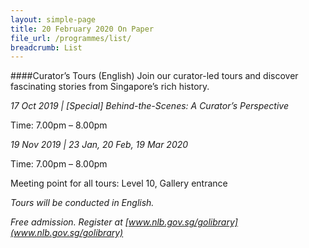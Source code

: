 ```yaml
---
layout: simple-page
title: 20 February 2020 On Paper
file_url: /programmes/list/
breadcrumb: List
---
```


####Curator’s Tours (English)
Join our curator-led tours and discover fascinating stories from Singapore’s rich history.

*17 Oct 2019 | [Special] Behind-the-Scenes: A Curator’s Perspective*

Time: 7.00pm – 8.00pm

*19 Nov 2019 | 23 Jan, 20 Feb, 19 Mar 2020*

Time: 7.00pm – 8.00pm

Meeting point for all tours: Level 10, Gallery entrance

_Tours will be conducted in English._

_Free admission. Register at [www.nlb.gov.sg/golibrary](www.nlb.gov.sg/golibrary)_
